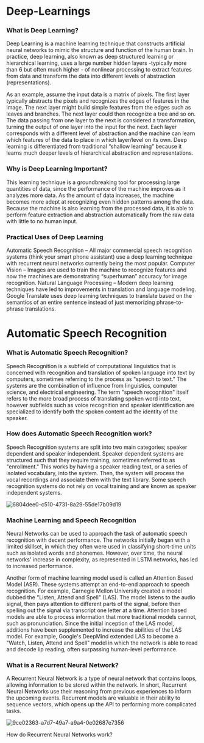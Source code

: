 # Deep-Learnings


### What is Deep Learning?

Deep Learning is a machine learning technique that constructs artificial neural networks to mimic the structure and function of the human brain. In practice, deep learning, also known as deep structured learning or hierarchical learning, uses a large number hidden layers -typically more than 6 but often much higher - of nonlinear processing to extract features from data and transform the data into different levels of abstraction (representations). 

As an example, assume the input data is a matrix of pixels. The first layer typically abstracts the pixels and recognizes the edges of features in the image. The next layer might build simple  features  from the edges such as leaves and branches. The next layer could then recognize a tree and so on. The data passing from one layer to the next is considered a transformation, turning the output of one layer into the input for the next. Each layer corresponds with a different level of abstraction and the machine can learn which features of the data to place in which layer/level on its own. Deep learning is differentiated from traditional “shallow learning” because it learns much deeper levels of hierarchical abstraction and representations.


### Why is Deep Learning Important?

This learning technique is a groundbreaking tool for processing large quantities of data, since the performance of the machine improves as it analyzes more data.  As the amount of data increases, the machine becomes more adept at recognizing even hidden patterns among the data. Because the machine is also learning from the processed data, it is able to perform feature extraction and abstraction automatically from the raw data with little to no human input.

### Practical Uses of Deep Learning

Automatic Speech Recognition – All major commercial speech recognition systems (think your smart phone assistant) use a deep learning technique with recurrent neural networks currently being the most popular.
Computer Vision – Images are used to train the machine to recognize features and now the machines are demonstrating “superhuman” accuracy for image recognition.
Natural Language Processing – Modern deep learning techniques have led to improvements in translation and language modeling. Google Translate uses deep learning techniques to translate based on the semantics of an entire sentence instead of just memorizing phrase-to-phrase translations.



# Automatic Speech Recognition

### What is Automatic Speech Recognition?
Speech Recognition is a subfield of computational linguistics that is concerned with recognition and translation of spoken language into text by computers, sometimes referring to the process as "speech to text." The systems are the combination of influence from linguistics, computer science, and electrical engineering. The term "speech recognition" itself refers to the more broad process of translating spoken word into text, however subfields such as voice recognition and speaker identification are specialized to identify both the spoken content ad the identity of the speaker.

### How does Automatic Speech Recognition work?
Speech Recognition systems are split into two main categories; speaker dependent and speaker independent. Speaker dependent systems are structured such that they require training, sometimes referred to as "enrollment." This works by having a speaker reading text, or a series of isolated vocabulary, into the system. Then, the system will process the vocal recordings and associate them with the text library. Some speech recognition systems do not rely on vocal training and are known as speaker independent systems.


![6804dee0-c510-4731-8a29-55de17b09d19](https://user-images.githubusercontent.com/57901189/91671869-950c8180-eb2a-11ea-9953-a77dfc0dd49e.png)

### Machine Learning and Speech Recognition
Neural Networks can be used to approach the task of automatic speech recognition with decent performance. The networks initially began with a limited skillset, in which they often were used in classifying short-time units such as isolated words and phonemes. However, over time, the neural networks' increase in complexity, as represented in LSTM networks, has led to increased performance.

Another form of machine learning model used is called an Attention Based Model (ASR). These systems attempt an end-to-end approach to speech recognition. For example, Carnegie Mellon University created a model dubbed the "Listen, Attend and Spell" (LAS). The model listens to the audio signal, then pays attention to different parts of the signal, before then spelling out the signal via transcript one letter at a time. Attention based models are able to process information that more traditional models cannot, such as pronunciation. Since the initial inception of the LAS model, additions have been supplemented to increase the abilities of the LAS model. For example, Google's DeepMind extended LAS to become a "Watch, Listen, Attend and Spell" model in which the network is able to read and decode lip reading, often surpassing human-level performance. 

### What is a Recurrent Neural Network?

A Recurrent Neural Network is a type of neural network that contains loops, allowing information to be stored within the network. In short, Recurrent Neural Networks use their reasoning from previous experiences to inform the upcoming events. Recurrent models are valuable in their ability to sequence vectors, which opens up the API to performing more complicated tasks. 

![9ce02363-a7d7-49a7-a9a4-0e02687e7356](https://user-images.githubusercontent.com/57901189/91778586-3d861880-ebf3-11ea-998d-53ab7f74a51b.jpg)

How do Recurrent Neural Networks work?

